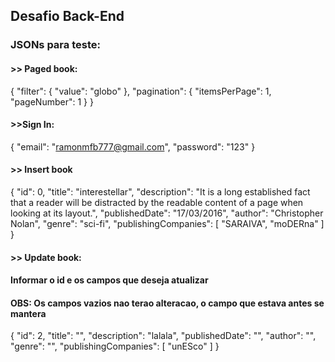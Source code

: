 ## Desafio Back-End

### JSONs para teste:

#### >> Paged book:
{
  "filter": {
    "value": "globo"
  },
  "pagination": {
    "itemsPerPage": 1,
    "pageNumber": 1
  }
}

#### >>Sign In:
{
	"email": "ramonmfb777@gmail.com",
	"password": "123"
}


#### >> Insert book
{
  "id": 0,
  "title": "interestellar",
  "description": "It is a long established fact that a reader will be distracted by the readable content of a page when looking at its layout.",
  "publishedDate": "17/03/2016",
  "author": "Christopher Nolan",
  "genre": "sci-fi",
  "publishingCompanies": [
    "SARAIVA", "moDERna"
  ]
}

#### >> Update book:
#### Informar o id e os campos que deseja atualizar
#### OBS: Os campos vazios nao terao alteracao, o campo que estava antes se mantera
{
  "id": 2,
  "title": "",
  "description": "lalala",
  "publishedDate": "",
  "author": "",
  "genre": "",
  "publishingCompanies": [
	"unESco"
  ]
}
